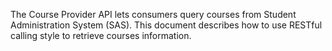 The Course Provider API lets consumers query courses from Student Administration System (SAS). This document describes how to use RESTful calling style to retrieve courses information.